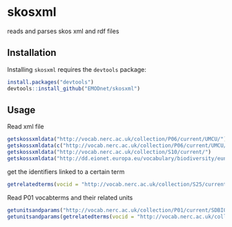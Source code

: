 # skosxml
reads and parses skos xml and rdf files


## Installation

Installing `skosxml` requires the `devtools` package:

```R
install.packages("devtools")
devtools::install_github("EMODnet/skosxml") 
```


## Usage

Read xml file

```R
getskossxmldata("http://vocab.nerc.ac.uk/collection/P06/current/UMCU/")
getskossxmldata(c("http://vocab.nerc.ac.uk/collection/P06/current/UMCU/","http://vocab.nerc.ac.uk/collection/P06/current/ULAA/")
getskossxmldata("http://vocab.nerc.ac.uk/collection/S10/current/")
getskossxmldata("http://dd.eionet.europa.eu/vocabulary/biodiversity/eunishabitats/rdf")

```


get the identifiers linked to a certain term

```R
getrelatedterms(vocid = "http://vocab.nerc.ac.uk/collection/S25/current/BE007117/", relation = "narrower", vocab = "P01" )
```


Read P01 vocabterms and their related units
```R
getunitsandparams("http://vocab.nerc.ac.uk/collection/P01/current/SDBIOL03/")
getunitsandparams(getrelatedterms(vocid = "http://vocab.nerc.ac.uk/collection/S25/current/BE007117/", relation = "narrower", vocab = "P01" ))
```
